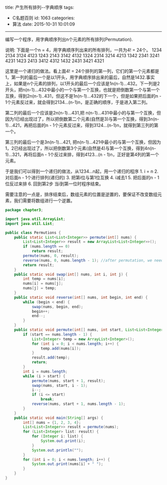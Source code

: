 title: 产生所有排列--字典顺序
tags:
  - C名题百则
id: 1063
categories:
  - 算法
date: 2015-10-31 10:01:09
---

编写一个程序，用字典顺序列出n个元素的所有排列(Permutation).

说明:
下面是一个n = 4，用字典顺序列出来的所有排列，一共为4! = 24个。
1234    2134    3124    4123
1243    2143    3142    4132
1324    2314    3214    4213
1342    2341    3241    4231
1423    2413    3412    4312
1432    2431    3421    4321

这里是一个递归的做法。看上面4! = 24个排列的第一列，它们的第一个元素都是1，第一列的最后一个是以1开头，用字典顺序排出来的最后，自然是1432.事实上，如果是n个元素的排列，以1开头的最后一个应该是1n(n-1)...432。下一列是2开头，把n(n-1)...432中最小的一个与第一个互换，也就是把倒数第一个与第一个互换，得到2n(n-1)..431，但这不是1n(n-1)...432的下一个，但是如果把后面的n - 1个元素反过来，就会得到2134...(n-1)n，是正确的顺序，于是进入第二列。

第二列的最后一个应该是2n(n-1)...431,把 n(n-1)...431中最小的与第一个互换，但因为1已经出现过了，所以把倒数第二个元素(自然是3)与第一个互换，得到3n(n-1)...421，再把后面的n - 1个元素反过来，得到3124...(n-1)n，就得到第三列的第一个。

第三列的最后一个是3n(n-1)...421, 把n(n-1)...421中最小的与第一个互换，但因为1，2已经出现过了，所以把倒数第3个元素(自然是4)与第一个互换，得到4n(n-1)...321，再将后面n - 1个反过来排，得到4123...(n - 1)n，正好是第4列的第一个元素。

于是我们可以得到一个递归的做法，从1234...n起，用一个递归的程序
1\. i = n
2\. 对后面n - 1个进行排列(递归的)
3\. 把第i位与第1位互换
4\. i减去1​
5\. 把后面的n - 1位反过来排
6\. 回到第2步
当i到第一位时程序结束。

需要注意的一点是，排序结束后，数组元素的位置是逆置的，要保证不改变数组元素，我们需要将数组进行一个逆置。
``` java
package chapter3;

import java.util.ArrayList;
import java.util.List;

public class Permutions {
	public static List<List<Integer>> permute(int[] nums) {
		List<List<Integer>> result = new ArrayList<List<Integer>>();
		if (nums.length == 0)
			return result;
		permute(nums, 0, result);
		reverse(nums, 0, nums.length - 1); //after permutation, we need to reverse array
		return result;
	}
	public static void swap(int[] nums, int i, int j) {
		int temp = nums[i];
		nums[i] = nums[j];
		nums[j] = temp;
	}
	public static void reverse(int[] nums, int begin, int end) {
		while (begin < end) {
			swap(nums, begin, end);
			begin++;
			end--;
		}
	}
	public static void permute(int[] nums, int start, List<List<Integer>> result) {
		if (start == nums.length - 1) {
			List<Integer> temp = new ArrayList<Integer>();
			for (int i = 0; i < nums.length; i++) {
				temp.add(nums[i]);
			}
			result.add(temp);
			return;
		}
		int i = nums.length;
		while (i > start) {
			permute(nums, start + 1, result);
			swap(nums, start, i - 1);
			i--;
			if (i <= start)
				break;
			reverse(nums, start + 1, nums.length - 1);	
		}
	}
	public static void main(String[] args) {
		int[] nums = {1, 2, 3, 4};
		List<List<Integer>> result = permute(nums);
		for (List<Integer> list: result) {
			for (Integer i: list) {
				System.out.print(i);
			}
			System.out.println("");
		}
		for (int i = 0; i < nums.length; i++) {
			System.out.print(nums[i] + " ");
		}
	}
}
```